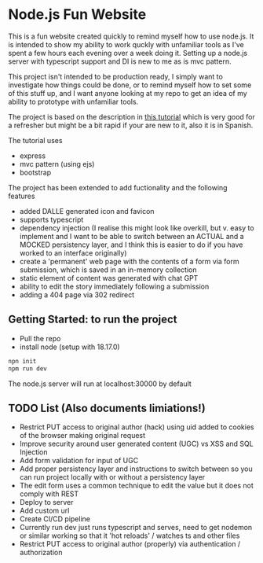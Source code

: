 # Node.js Fun Website

This is a fun website created quickly to remind myself how to use node.js.  It is intended to show my ability to work quckly with unfamiliar tools as I've spent a few hours each evening over a week doing it.   Setting up a node.js server with typescript support and DI is new to me as is mvc pattern.

This project isn't intended to be production ready, I simply want to investigate how things could be done, or to remind myself how to set some of this stuff up, and I want anyone looking at my repo to get an idea of my ability to prototype with unfamiliar tools.

The project is based on the description in [this tutorial](https://www.youtube.com/watch?v=OVESuyVoPkI) which is very good for a refresher but might be a bit rapid if your are new to it, also it is in Spanish.

The tutorial uses
- express
- mvc pattern (using ejs)
- bootstrap

The project has been extended to add fuctionality and the following features
- added DALLE generated icon and favicon
- supports typescript
- dependency injection (I realise this might look like overkill, but v. easy to implement and I want to be able to switch between an ACTUAL and a MOCKED persistency layer, and I think this is easier to do if you have worked to an interface originally)
- create a 'permanent' web page with the contents of a form via form submission, which is saved in an in-memory collection
- static element of content was generated with chat GPT
- ability to edit the story immediately following a submission
- adding a 404 page via 302 redirect

## Getting Started: to run the project

- Pull the repo
- install node (setup with 18.17.0)

```bash
npn init
npm run dev
```
 
The node.js server will run at localhost:30000 by default

## TODO List (Also documents limiations!)
- Restrict PUT access to original author (hack) using uid added to cookies of the browser making original request
- Improve security around user generated content (UGC) vs XSS and SQL Injection
- Add form validation for input of UGC
- Add proper persistency layer and instructions to switch between so you can run project locally with or without a persistency layer 
- The edit form uses a common technique to edit the value but it does not comply with REST
- Deploy to server
- Add custom url
- Create CI/CD pipeline 
- Currently run dev just runs typescript and serves, need to get nodemon or similar working so that it 'hot reloads' / watches ts and other files
- Restrict PUT access to original author (properly) via authentication / authorization

